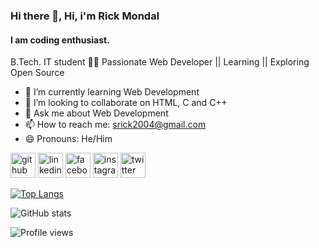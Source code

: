 ### Hi there 👋, Hi, i'm Rick Mondal
#### I am coding enthusiast.
B.Tech. IT student 👨‍💻 Passionate Web Developer || Learning || Exploring Open Source

- 🌱 I’m currently learning Web Development 
- 👯 I’m looking to collaborate on HTML, C and C++ 
- 💬 Ask me about Web Development 
- 📫 How to reach me: srick2004@gmail.com 
- 😄 Pronouns: He/Him 


[<img src='https://cdn.jsdelivr.net/npm/simple-icons@3.0.1/icons/github.svg' alt='github' height='40'>](https://github.com/rickmondal-2004)  [<img src='https://cdn.jsdelivr.net/npm/simple-icons@3.0.1/icons/linkedin.svg' alt='linkedin' height='40'>](https://www.linkedin.com/in/rick-mondal-480456258/)  [<img src='https://cdn.jsdelivr.net/npm/simple-icons@3.0.1/icons/facebook.svg' alt='facebook' height='40'>](https://www.facebook.com/rick.mondal.338)  [<img src='https://cdn.jsdelivr.net/npm/simple-icons@3.0.1/icons/instagram.svg' alt='instagram' height='40'>](https://www.instagram.com/rickmondal_2004/)  [<img src='https://cdn.jsdelivr.net/npm/simple-icons@3.0.1/icons/twitter.svg' alt='twitter' height='40'>](https://twitter.com/RickMondal_2004)  

[![Top Langs](https://github-readme-stats.vercel.app/api/top-langs/?username=rickmondal-2004)](https://github.com/anuraghazra/github-readme-stats)

![GitHub stats](https://github-readme-stats.vercel.app/api?username=rickmondal-2004&show_icons=true)  

![Profile views](https://gpvc.arturio.dev/rickmondal-2004)  

